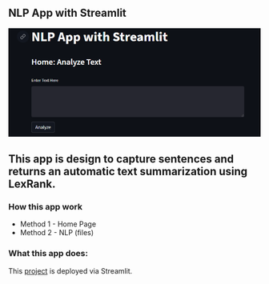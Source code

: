 ## NLP App with Streamlit

![](https://github.com/MHidayatz/StreamLit/blob/main/Visuals/00_Main.PNG)

## This app is design to capture sentences and returns an automatic text summarization using LexRank.


### How this app work
- Method 1 - Home Page
- Method 2 - NLP (files) 

### What this app does: 




This [project](https://mhidayatz-streamlit-app-h1htjm.streamlitapp.com/) is deployed via Streamlit.
 
